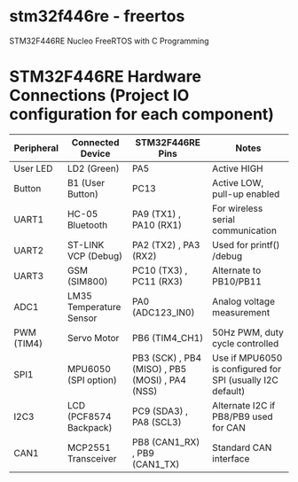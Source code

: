 # stm32f446re - freertos
STM32F446RE Nucleo FreeRTOS with C Programming


# STM32F446RE Hardware Connections (Project IO configuration for each component)
|   Peripheral   |   Connected Device      |   STM32F446RE Pins                                   |   Notes                                                    |
| -------------- | ----------------------- | ---------------------------------------------------- | ---------------------------------------------------------- |
|   User LED     | LD2 (Green)             |  PA5                                                 | Active HIGH                                                |
|   Button       | B1 (User Button)        |  PC13                                                | Active LOW, pull-up enabled                                |
|   UART1        | HC-05 Bluetooth         |  PA9 (TX1) ,  PA10 (RX1)                             | For wireless serial communication                          |
|   UART2        | ST-LINK VCP (Debug)     |  PA2 (TX2) ,  PA3 (RX2)                              | Used for  printf() /debug                                  |
|   UART3        | GSM (SIM800)            |  PC10 (TX3) ,  PC11 (RX3)                            | Alternate to PB10/PB11                                     |
|   ADC1         | LM35 Temperature Sensor |  PA0 (ADC123_IN0)                                    | Analog voltage measurement                                 |
|   PWM (TIM4)   | Servo Motor             |  PB6 (TIM4_CH1)                                      | 50Hz PWM, duty cycle controlled                            |
|   SPI1         | MPU6050 (SPI option)    |  PB3 (SCK) ,  PB4 (MISO) ,  PB5 (MOSI) ,  PA4 (NSS)  | Use if MPU6050 is configured for SPI (usually I2C default) |
|   I2C3         | LCD (PCF8574 Backpack)  |  PC9 (SDA3) ,  PA8 (SCL3)                            | Alternate I2C if PB8/PB9 used for CAN                      |
|   CAN1         | MCP2551 Transceiver     |  PB8 (CAN1_RX) ,  PB9 (CAN1_TX)                      | Standard CAN interface                                     |

